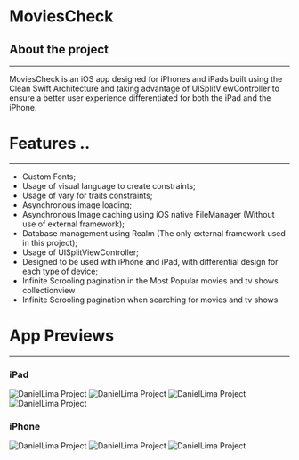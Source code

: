# MoviesCheck

## About the project

---

MoviesCheck is an iOS app designed for iPhones and iPads built using the Clean Swift Architecture and taking advantage of UISplitViewController to ensure a better user experience differentiated for both the iPad and the iPhone.

# Features ..

---
- Custom Fonts;
- Usage of visual language to create constraints;
- Usage of vary for traits constraints;
- Asynchronous image loading;
- Asynchronous Image caching using iOS native FileManager (Without use of external framework);
- Database management using Realm (The only external framework used in this project);
- Usage of UISplitViewController;
- Designed to be used with iPhone and iPad, with differential design for each type of device;
- Infinite Scrooling pagination in the Most Popular movies and tv shows collectionview
- Infinite Scrooling pagination when searching for movies and tv shows

# App Previews

---

### iPad
![DanielLima Project](assets/captures/iPadSearch.png)
![DanielLima Project](assets/captures/iPadmovie.png)
![DanielLima Project](assets/captures/iPadFavorites.png)
![DanielLima Project](assets/captures/iPadFilter.png)

### iPhone
![DanielLima Project](assets/captures/iPhoneFav.PNG)
![DanielLima Project](assets/captures/iPhoneMovie.PNG)
![DanielLima Project](assets/captures/List_movies.PNG)